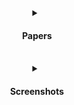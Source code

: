 <details align="center">
<summary><h4 align='center'>Papers</h4><br></summary>
  <samp>
<p>Papers WebApp uses Pexel api have all the features that are essential to be a wallpapers website.
</p>
  </samp>
</details>
<details align="center">
<summary><h4 align='center'>Screenshots</h4><br></summary>
  <samp>

  </samp>
</details>
